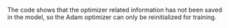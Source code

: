 The code shows that the optimizer related information has not been saved in the model, so the Adam optimizer can only be reinitialized for training.
